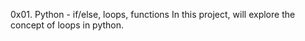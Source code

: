 0x01. Python - if/else, loops, functions
In this project, will explore the concept of loops in python.
